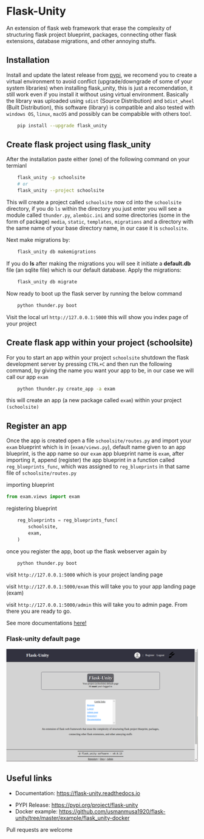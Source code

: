 # Flask-Unity

An extension of flask web framework that erase the complexity of structuring flask project blueprint, packages, connecting other flask extensions, database migrations, and other annoying stuffs.

## Installation

Install and update the latest release from <a href="https://pypi.org/project/flask-unity">pypi</a>, we recomend you to create a virtual environment to avoid conflict (upgrade/downgrade of some of your system libraries) when installing flask_unity, this is just a recomendation, it still work even if you install it without using virtual environment. Basically the library was uploaded using `sdist` (Source Distribution) and `bdist_wheel` (Built Distribution), this software (library) is compatible and also tested with `windows OS`, `linux`, `macOS` and possibly can be compabible with others too!.

```sh
    pip install --upgrade flask_unity
```

## Create flask project using flask_unity

After the installation paste either (one) of the following command on your termianl

```sh
    flask_unity -p schoolsite
    # or
    flask_unity --project schoolsite
```

This will create a project called `schoolsite` now cd into the `schoolsite` directory, if you do `ls` within the directory you just enter you will see a module called `thunder.py`, `alembic.ini` and some directories (some in the form of package) `media`, `static`, `templates`, `migrations` and a directory with the same name of your base directory name, in our case it is `schoolsite`.

Next make migrations by:

```sh
    flask_unity db makemigrations
```

If you do **ls** after making the migrations you will see it initiate a **default.db** file (an sqlite file) which is our default database. Apply the migrations:

```sh
    flask_unity db migrate
```

Now ready to boot up the flask server by running the below command

```sh
    python thunder.py boot
```

Visit the local url `http://127.0.0.1:5000` this will show you index page of your project

## Create flask app within your project (schoolsite)

For you to start an app within your project `schoolsite` shutdown the flask development server by pressing `CTRL+C` and then run the following command, by giving the name you want your app to be, in our case we will call our app `exam`

```sh
    python thunder.py create_app -a exam
```

this will create an app (a new package called `exam`) within your project `(schoolsite)`

## Register an app

Once the app is created open a file `schoolsite/routes.py` and import your `exam` blueprint which is in (`exam/views.py`), default name given to an app blueprint, is the app name so our `exam` app blueprint name is `exam`, after importing it, append (register) the app blueprint in a function called `reg_blueprints_func`, which was assigned to `reg_blueprints` in that same file of `schoolsite/routes.py`

importing blueprint

```py
from exam.views import exam
```

registering blueprint

```py
    reg_blueprints = reg_blueprints_func(
        schoolsite,
        exam,
    )
```

once you register the app, boot up the flask webserver again by

```sh
    python thunder.py boot
```

visit `http://127.0.0.1:5000` which is your project landing page

visit `http://127.0.0.1:5000/exam` this will take you to your app landing page (exam)

visit `http://127.0.0.1:5000/admin` this will take you to admin page. From there you are ready to go.

See more documentations <a href="https://flask-unity.readthedocs.io">here!</a>

### Flask-unity default page

![Flask-unity default page](./media/flask_unity_default_page.png)

<!-- [![Flask-unity default page](https://raw.githubusercontent.com/usmanmusa1920/flask-unity/master/media/flask_unity_default_page.png)](https://flask-unity.readthedocs.io) -->

## Useful links

-   Documentation: https://flask-unity.readthedocs.io
<!-- - Repository: https://github.com/usmanmusa1920/flask-unity -->
-   PYPI Release: https://pypi.org/project/flask-unity
-   Docker example: https://github.com/usmanmusa1920/flask-unity/tree/master/example/flask_unity-docker

Pull requests are welcome
